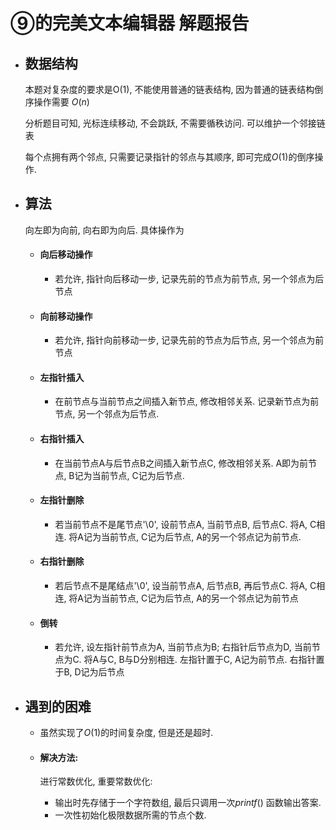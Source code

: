 # ⑨的完美文本编辑器 解题报告

- ## 数据结构

  本题对复杂度的要求是O(1), 不能使用普通的链表结构, 因为普通的链表结构倒序操作需要 $O(n)$

  分析题目可知, 光标连续移动, 不会跳跃, 不需要循秩访问. 可以维护一个邻接链表
  
  每个点拥有两个邻点, 只需要记录指针的邻点与其顺序, 即可完成$O(1)$的倒序操作.

- ## 算法

  向左即为向前, 向右即为向后. 具体操作为

  - #### 向后移动操作

    - 若允许, 指针向后移动一步,  记录先前的节点为前节点, 另一个邻点为后节点

  - #### 向前移动操作

    - 若允许, 指针向前移动一步,  记录先前的节点为后节点, 另一个邻点为前节点

  - #### 左指针插入

    - 在前节点与当前节点之间插入新节点, 修改相邻关系. 记录新节点为前节点, 另一个邻点为后节点.

  - #### 右指针插入

    - 在当前节点A与后节点B之间插入新节点C, 修改相邻关系.  A即为前节点, B记为当前节点, C记为后节点.

  - #### 左指针删除

    - 若当前节点不是尾节点'\0', 设前节点A, 当前节点B, 后节点C. 将A, C相连. 将A记为当前节点, C记为后节点, A的另一个邻点记为前节点.

  - #### 右指针删除

    - 若后节点不是尾结点'\0', 设当前节点A, 后节点B, 再后节点C. 将A, C相连, 将A记为当前节点, C记为后节点, A的另一个邻点记为前节点

  - #### 倒转

    - 若允许, 设左指针前节点为A, 当前节点为B; 右指针后节点为D, 当前节点为C. 将A与C, B与D分别相连.  左指针置于C, A记为前节点. 右指针置于B, D记为后节点

- ## 遇到的困难

  - 虽然实现了$O(1)$的时间复杂度, 但是还是超时. 
  
  - #### 解决方法: 
  
    进行常数优化, 重要常数优化:
  
    - 输出时先存储于一个字符数组,  最后只调用一次$printf()$ 函数输出答案.
    - 一次性初始化极限数据所需的节点个数.